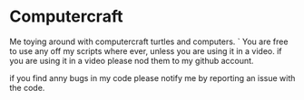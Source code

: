 # Computercraft
Me toying around with computercraft turtles and computers.
`
You are free to use any off my scripts where ever, unless you are using it in a video.
if you are using it in a video please nod them to my github account.

if you find anny bugs in my code please notify me by reporting an issue with the code.
